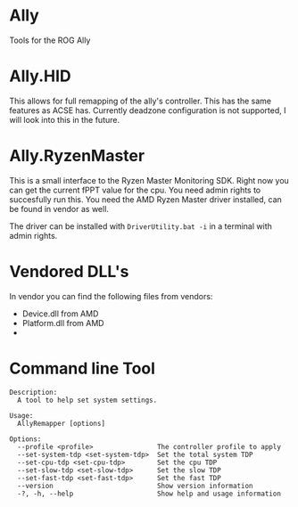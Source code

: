 # Ally
Tools for the ROG Ally

# Ally.HID

This allows for full remapping of the ally's controller. This has the same features as ACSE has.
Currently deadzone configuration is not supported, I will look into this in the future.

# Ally.RyzenMaster

This is a small interface to the Ryzen Master Monitoring SDK.
Right now you can get the current fPPT value for the cpu.
You need admin rights to succesfully run this.
You need the AMD Ryzen Master driver installed, can be found in vendor as well.

The driver can be installed with `DriverUtility.bat -i` in a terminal with admin rights.

# Vendored DLL's
In vendor you can find the following files from vendors:

- Device.dll from AMD
- Platform.dll from AMD
- 

# Command line Tool

```
Description:
  A tool to help set system settings.

Usage:
  AllyRemapper [options]

Options:
  --profile <profile>                The controller profile to apply
  --set-system-tdp <set-system-tdp>  Set the total system TDP
  --set-cpu-tdp <set-cpu-tdp>        Set the cpu TDP
  --set-slow-tdp <set-slow-tdp>      Set the slow TDP
  --set-fast-tdp <set-fast-tdp>      Set the fast TDP
  --version                          Show version information
  -?, -h, --help                     Show help and usage information
```